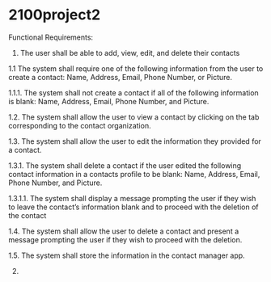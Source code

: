 # 2100project2

Functional Requirements:

1. The user shall be able to add, view, edit, and delete their contacts

1.1 The system shall require one of the following information from the user to create a contact: Name, Address, Email, Phone Number, or Picture.

1.1.1. The system shall not create a contact if all of the following information is blank: Name, Address, Email, Phone Number, and Picture.

1.2. The system shall allow the user to view a contact by clicking on the tab corresponding to the contact organization.

1.3. The system shall allow the user to edit the information they provided for a contact.

1.3.1. The system shall delete a contact if the user edited the following contact information in a contacts profile to be blank: Name, Address, Email, Phone Number, and Picture.

1.3.1.1. The system shall display a message prompting the user if they wish to leave the contact’s information blank and to proceed with the deletion of the contact

1.4. The system shall allow the user to delete a contact and present a message prompting the user if they wish to proceed with the deletion.

1.5. The system shall store the information in the contact manager app.


2.


